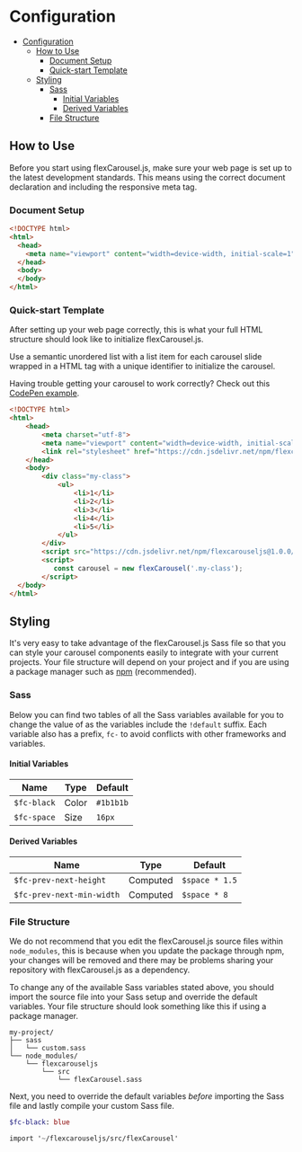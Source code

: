 # Configuration

- [Configuration](#configuration)
    - [How to Use](#how-to-use)
        - [Document Setup](#document-setup)
        - [Quick-start Template](#quick-start-template)
    - [Styling](#styling)
        - [Sass](#sass)
            - [Initial Variables](#initial-variables)
            - [Derived Variables](#derived-variables)
        - [File Structure](#file-structure)

## How to Use
Before you start using flexCarousel.js, make sure your web page is set up to the latest development standards. This means using the correct document declaration and including the responsive meta tag.

### Document Setup
```html
<!DOCTYPE html>
<html>
  <head>
    <meta name="viewport" content="width=device-width, initial-scale=1">
  </head>
  <body>
  </body>
</html>
```

### Quick-start Template
After setting up your web page correctly, this is what your full HTML structure should look like to initialize flexCarousel.js.

Use a semantic unordered list with a list item for each carousel slide wrapped in a HTML tag with a unique identifier to initialize the carousel.

Having trouble getting your carousel to work correctly? Check out this [CodePen example](https://codepen.io/tomhrtly/pen/eXRpOg/).

```html
<!DOCTYPE html>
<html>
    <head>
        <meta charset="utf-8">
        <meta name="viewport" content="width=device-width, initial-scale=1">
        <link rel="stylesheet" href="https://cdn.jsdelivr.net/npm/flexcarouseljs@1.0.0/dist/flexCarousel.min.css">
    </head>
    <body>
        <div class="my-class">
            <ul>
                <li>1</li>
                <li>2</li>
                <li>3</li>
                <li>4</li>
                <li>5</li>
            </ul>
        </div>
        <script src="https://cdn.jsdelivr.net/npm/flexcarouseljs@1.0.0/dist/flexCarousel.min.js"></script>
        <script>
           const carousel = new flexCarousel('.my-class');
        </script>
  </body>
</html>
```

## Styling
It's very easy to take advantage of the flexCarousel.js Sass file so that you can style your carousel components easily to integrate with your current projects. Your file structure will depend on your project and if you are using a package manager such as [npm](https://www.npmjs.com/) (recommended).

### Sass
Below you can find two tables of all the Sass variables available for you to change the value of as the variables include the `!default` suffix. Each variable also has a prefix, `fc-` to avoid conflicts with other frameworks and variables.

#### Initial Variables
| Name | Type | Default |
|---|---|---|
| `$fc-black` | Color | `#1b1b1b` |
| `$fc-space` | Size | `16px` |

#### Derived Variables
| Name | Type | Default |
|---|---|---|
| `$fc-prev-next-height` | Computed | `$space * 1.5` |
| `$fc-prev-next-min-width` | Computed | `$space * 8` |

### File Structure

We do not recommend that you edit the flexCarousel.js source files within `node_modules`, this is because when you update the package through npm, your changes will be removed and there may be problems sharing your repository with flexCarousel.js as a dependency.

To change any of the available Sass variables stated above, you should import the source file into your Sass setup and override the default variables. Your file structure should look something like this if using a package manager.

```
my-project/
├── sass
│   └── custom.sass
└── node_modules/
    └── flexcarouseljs
        └── src
            └── flexCarousel.sass
```

Next, you need to override the default variables *before* importing the Sass file and lastly compile your custom Sass file.

```sass
$fc-black: blue

import '~/flexcarouseljs/src/flexCarousel'
```
